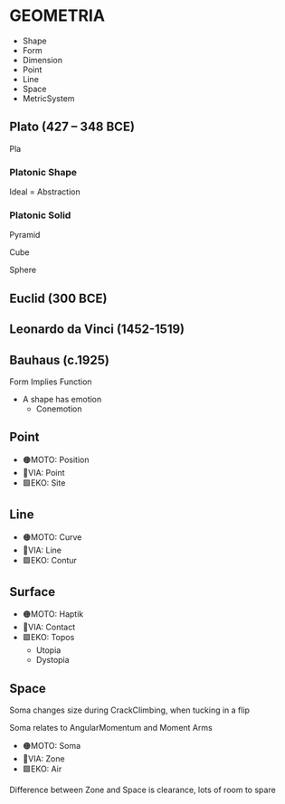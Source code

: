 # GEOMETRIA

- Shape
- Form
- Dimension
- Point
- Line
- Space
- MetricSystem

## Plato (427 – 348 BCE)

Pla

### Platonic Shape

Ideal = Abstraction

### Platonic Solid

Pyramid

Cube

Sphere

## Euclid (300 BCE)

## Leonardo da Vinci (1452-1519)

## Bauhaus (c.1925)

Form Implies Function

- A shape has emotion
    - Conemotion

## Point

- 🟠<moto>MOTO</moto>: Position
- 🔻<via>VIA</via>: Point
- 🟩<eko>EKO</eko>: Site

## Line

- 🟠<moto>MOTO</moto>: Curve
- 🔻<via>VIA</via>: Line
- 🟩<eko>EKO</eko>: Contur

## Surface

- 🟠<moto>MOTO</moto>: Haptik
- 🔻<via>VIA</via>: Contact
- 🟩<eko>EKO</eko>: Topos
    - Utopia
    - Dystopia

## Space

Soma changes size during CrackClimbing, when tucking in a flip

Soma relates to AngularMomentum and Moment Arms

- 🟠<moto>MOTO</moto>: Soma
- 🔻<via>VIA</via>: Zone
- 🟩<eko>EKO</eko>: Air

Difference between Zone and Space is clearance, lots of room to spare